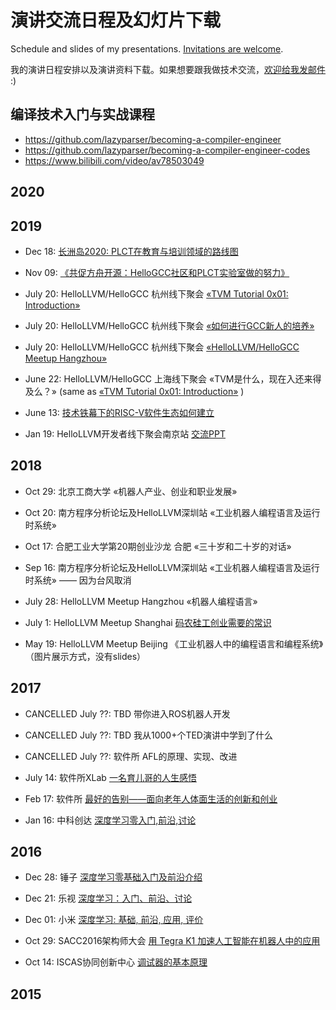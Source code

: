 # 演讲交流日程及幻灯片下载

Schedule and slides of my presentations. [Invitations are welcome](mailto:lazyparser@gmail.com).

我的演讲日程安排以及演讲资料下载。如果想要跟我做技术交流，[欢迎给我发邮件](mailto:lazyparser@gmail.com) :)

## 编译技术入门与实战课程
- https://github.com/lazyparser/becoming-a-compiler-engineer
- https://github.com/lazyparser/becoming-a-compiler-engineer-codes
- https://www.bilibili.com/video/av78503049

## 2020

## 2019

- Dec 18: [长洲岛2020: PLCT在教育与培训领域的路线图](https://github.com/isrc-cas/PLCT-OpenDay-2019/blob/master/05-wuwei-Changzhoudao2020plan.pdf)

- Nov 09: [《共促方舟开源：HelloGCC社区和PLCT实验室做的努力》](slides/20191109-OSDT19-OpenArkCompiler.pdf)

- July 20: HelloLLVM/HelloGCC 杭州线下聚会 [«TVM Tutorial 0x01: Introduction»](slides/20190720-tvm-intro.pdf)

- July 20: HelloLLVM/HelloGCC 杭州线下聚会 [«如何进行GCC新人的培养»](slides/20190720-Why-and-How-to-Bringup-New-GCC-Contributors.pdf)

- July 20: HelloLLVM/HelloGCC 杭州线下聚会 [«HelloLLVM/HelloGCC Meetup Hangzhou»](slides/20190720-hellollvm-hangzhou.pdf)

- June 22: HelloLLVM/HelloGCC 上海线下聚会 «TVM是什么，现在入还来得及么？» (same as [«TVM Tutorial 0x01: Introduction»](slides/20190720-tvm-intro.pdf) )

- June 13: [技术铁幕下的RISC-V软件生态如何建立](slides/20190613-build-software-ecosystem-for-RISC-V.pdf)

- Jan 19: HelloLLVM开发者线下聚会南京站 [交流PPT](slides/20190119-HelloLLVM-Nanjing.pdf)

## 2018

- Oct 29: 北京工商大学 «机器人产业、创业和职业发展»

- Oct 20: 南方程序分析论坛及HelloLLVM深圳站 «工业机器人编程语言及运行时系统»

- Oct 17: 合肥工业大学第20期创业沙龙 合肥 «三十岁和二十岁的对话»

- Sep 16: 南方程序分析论坛及HelloLLVM深圳站 «工业机器人编程语言及运行时系统» —— 因为台风取消

- July 28: HelloLLVM Meetup Hangzhou «机器人编程语言»

- July 1: HelloLLVM Meetup Shanghai [码农硅工创业需要的常识](slides/20180701-HelloLLVM-Shanghai.pdf)

- May 19: HelloLLVM Meetup Beijing 《工业机器人中的编程语言和编程系统》（图片展示方式，没有slides）

## 2017

- CANCELLED July ??: TBD 带你进入ROS机器人开发

- CANCELLED July ??: TBD 我从1000+个TED演讲中学到了什么

- CANCELLED July ??: 软件所 AFL的原理、实现、改进

- July 14: 软件所XLab [一名育儿哥的人生感悟](slides/20170714-being-parents-github.pdf)

- Feb 17: 软件所 [最好的告别——面向老年人体面生活的创新和创业](slides/20170217-being-mortal-github.pdf)

- Jan 16: 中科创达 [深度学习零入门,前沿,讨论](slides/20170116-thundersoft-DeepLearning-4x3.pdf)

## 2016

- Dec 28: 锤子 [深度学习零基础入门及前沿介绍](slides/20161228-smartisan-DeepLearning.pdf)

- Dec 21: 乐视 [深度学习：入门、前沿、讨论](slides/20161221-letv-DeepLearning.pdf)

- Dec 01: 小米 [深度学习: 基础, 前沿, 应用, 评价](slides/20161201-xiaomi-DeepLearning.pdf)

- Oct 29: SACC2016架构师大会 [用 Tegra K1 加速人工智能在机器人中的应用](https://github.com/lazyparser/osdt16talk/blob/master/WeiWu-SACC16-OSDT16.pdf)

- Oct 14: ISCAS协同创新中心 [调试器的基本原理](https://github.com/lazyparser/slides-debugger-introduction/blob/master/%E8%B0%83%E8%AF%95%E5%99%A8%E7%9A%84%E5%9F%BA%E6%9C%AC%E5%8E%9F%E7%90%86%20-%20github.pdf)

## 2015
